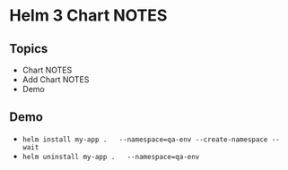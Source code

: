 # Helm 3 Chart NOTES
## Topics  
- Chart NOTES
- Add Chart NOTES  
- Demo   

## Demo

  - `helm install my-app .   --namespace=qa-env --create-namespace --wait`  
  - `helm uninstall my-app .   --namespace=qa-env`   
